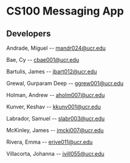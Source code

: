 # CS100 Messaging App

## Developers

Andrade, Miguel -- mandr024@ucr.edu

Bae, Cy -- cbae001@ucr.edu

Bartulis, James -- jbart012@ucr.edu

Grewal, Gurparam Deep -- ggrew001@ucr.edu

Holman, Andrew -- aholm007@ucr.edu

Kunver, Keshav -- kkunv001@ucr.edu

Labrador, Samuel -- slabr003@ucr.edu

McKinley, James  -- jmcki007@ucr.edu

Rivera, Emma -- erive011@ucr.edu

Villacorta, Johanna -- jvill055@ucr.edu
